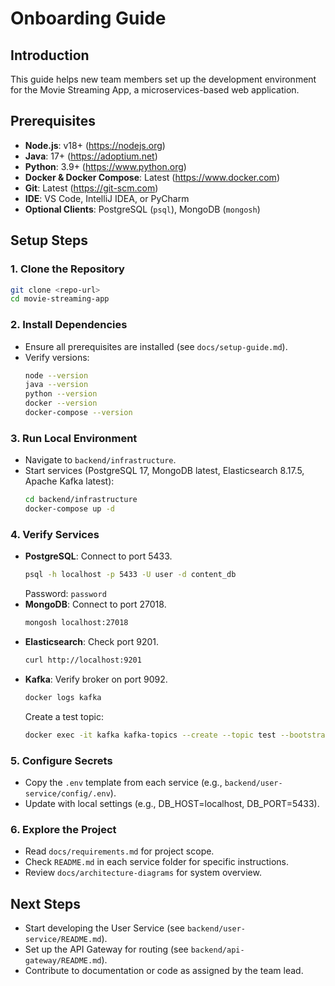 # Onboarding Guide

## Introduction
This guide helps new team members set up the development environment for the Movie Streaming App, a microservices-based web application.

## Prerequisites
- **Node.js**: v18+ (https://nodejs.org)
- **Java**: 17+ (https://adoptium.net)
- **Python**: 3.9+ (https://www.python.org)
- **Docker & Docker Compose**: Latest (https://www.docker.com)
- **Git**: Latest (https://git-scm.com)
- **IDE**: VS Code, IntelliJ IDEA, or PyCharm
- **Optional Clients**: PostgreSQL (`psql`), MongoDB (`mongosh`)

## Setup Steps

### 1. Clone the Repository
```bash
git clone <repo-url>
cd movie-streaming-app
```

### 2. Install Dependencies
- Ensure all prerequisites are installed (see `docs/setup-guide.md`).
- Verify versions:
  ```bash
  node --version
  java --version
  python --version
  docker --version
  docker-compose --version
  ```

### 3. Run Local Environment
- Navigate to `backend/infrastructure`.
- Start services (PostgreSQL 17, MongoDB latest, Elasticsearch 8.17.5, Apache Kafka latest):
  ```bash
  cd backend/infrastructure
  docker-compose up -d
  ```

### 4. Verify Services
- **PostgreSQL**: Connect to port 5433.
  ```bash
  psql -h localhost -p 5433 -U user -d content_db
  ```
  Password: `password`
- **MongoDB**: Connect to port 27018.
  ```bash
  mongosh localhost:27018
  ```
- **Elasticsearch**: Check port 9201.
  ```bash
  curl http://localhost:9201
  ```
- **Kafka**: Verify broker on port 9092.
  ```bash
  docker logs kafka
  ```
  Create a test topic:
  ```bash
  docker exec -it kafka kafka-topics --create --topic test --bootstrap-server localhost:9092
  ```

### 5. Configure Secrets
- Copy the `.env` template from each service (e.g., `backend/user-service/config/.env`).
- Update with local settings (e.g., DB_HOST=localhost, DB_PORT=5433).

### 6. Explore the Project
- Read `docs/requirements.md` for project scope.
- Check `README.md` in each service folder for specific instructions.
- Review `docs/architecture-diagrams` for system overview.

## Next Steps
- Start developing the User Service (see `backend/user-service/README.md`).
- Set up the API Gateway for routing (see `backend/api-gateway/README.md`).
- Contribute to documentation or code as assigned by the team lead.